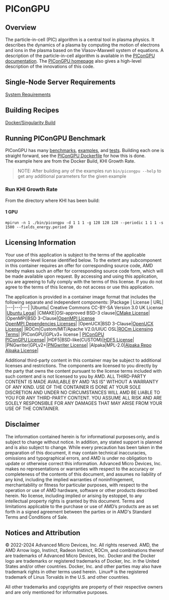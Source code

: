 # PIConGPU

## Overview
The particle-in-cell (PIC) algorithm is a central tool in plasma physics. It describes the dynamics of a plasma by computing the motion of electrons and ions in the plasma based on the Vlasov-Maxwell system of equations.
A description of the particle-in-cell algorithm is available in the [PIConGPU documentation](https://picongpu.readthedocs.io/en/latest/models/pic.html).
The [PIConGPU homepage](http://picongpu.hzdr.de/) also gives a high-level description of the innovations of this code.

## Single-Node Server Requirements
[System Requirements](/README.md#single-node-server-requirements) 

## Building Recipes
[Docker/Singularity Build](/picongpu/docker/)

## Running PIConGPU Benchmark
PIConGPU has many [benchmarks](https://github.com/ComputationalRadiationPhysics/picongpu/tree/dev/share/picongpu/benchmarks), [examples](https://github.com/ComputationalRadiationPhysics/picongpu/tree/dev/share/picongpu/examples), and [tests](https://github.com/ComputationalRadiationPhysics/picongpu/tree/dev/share/picongpu/tests).
Building each one is straight forward, see the [PIConGPU Dockerfile](/picongpu/docker/Dockerfile) for how this is done.  
The example here are from the Docker Build, KHI Growth Rate. 
>NOTE: After building any of the examples run `bin/picongpu --help` to get any additional parameters for the given example 

### Run KHI Growth Rate
From the directory where KHI has been build:

#### 1 GPU
```
mpirun -n 1 ./bin/picongpu -d 1 1 1 -g 128 128 128 --periodic 1 1 1 -s 1500 --fields_energy.period 20
```




## Licensing Information 
Your use of this application is subject to the terms of the applicable component-level license identified below. To the extent any subcomponent in this container requires an offer for corresponding source code, AMD hereby makes such an offer for corresponding source code form, which will be made available upon request. By accessing and using this application, you are agreeing to fully comply with the terms of this license. If you do not agree to the terms of this license, do not access or use this application. 

The application is provided in a container image format that includes the following separate and independent components:
|Package | License | URL|
|---|---|---|
|Ubuntu| Creative Commons CC-BY-SA Version 3.0 UK License |[Ubuntu Legal](https://ubuntu.com/legal)|
|CMAKE|OSI-approved BSD-3 clause|[CMake License](https://cmake.org/licensing/)|
|OpenMPI|BSD 3-Clause|[OpenMPI License](https://www-lb.open-mpi.org/community/license.php)<br /> [OpenMPI Dependencies Licenses](https://docs.open-mpi.org/en/v5.0.x/license/index.html)|
|OpenUCX|BSD 3-Clause|[OpenUCX License](https://openucx.org/license/)|
|ROCm|Custom/MIT/Apache V2.0/UIUC OSL|[ROCm Licensing Terms](https://rocm.docs.amd.com/en/latest/release/licensing.html)|
|PIConGPU|GPLv3+ license | [PIConGPU](http://picongpu.hzdr.de/) <br/> [PIConGPU License](https://github.com/ComputationalRadiationPhysics/picongpu/blob/master/LICENSE.md)|
|HDF5|BSD-like(CUSTOM)|[HDF5 License](https://github.com/HDFGroup/hdf5/blob/develop/COPYING)|
|PNGwriter|GPLv2+|[PNGwriter License](https://github.com/pngwriter/pngwriter/)|
|Alpaka|MPL-2.0|[Alpaka Repo](https://github.com/alpaka-group/alpaka)<br/>[Alpaka License](https://github.com/alpaka-group/alpaka?tab=MPL-2.0-1-ov-file#readme)|


Additional third-party content in this container may be subject to additional licenses and restrictions. The components are licensed to you directly by the party that owns the content pursuant to the license terms included with such content and is not licensed to you by AMD. ALL THIRD-PARTY CONTENT IS MADE AVAILABLE BY AMD “AS IS” WITHOUT A WARRANTY OF ANY KIND. USE OF THE CONTAINER IS DONE AT YOUR SOLE DISCRETION AND UNDER NO CIRCUMSTANCES WILL AMD BE LIABLE TO YOU FOR ANY THIRD-PARTY CONTENT. YOU ASSUME ALL RISK AND ARE SOLELY RESPONSIBLE FOR ANY DAMAGES THAT MAY ARISE FROM YOUR USE OF THE CONTAINER. 

## Disclaimer  
The information contained herein is for informational purposes only, and is subject to change without notice. In addition, any stated support is planned and is also subject to change. While every precaution has been taken in the preparation of this document, it may contain technical inaccuracies, omissions and typographical errors, and AMD is under no obligation to update or otherwise correct this information. Advanced Micro Devices, Inc. makes no representations or warranties with respect to the accuracy or completeness of the contents of this document, and assumes no liability of any kind, including the implied warranties of noninfringement, merchantability or fitness for particular purposes, with respect to the operation or use of AMD hardware, software or other products described herein. No license, including implied or arising by estoppel, to any intellectual property rights is granted by this document. Terms and limitations applicable to the purchase or use of AMD’s products are as set forth in a signed agreement between the parties or in AMD's Standard Terms and Conditions of Sale.   

## Notices and Attribution  
© 2022-2024 Advanced Micro Devices, Inc. All rights reserved. AMD, the AMD Arrow logo, Instinct, Radeon Instinct, ROCm, and combinations thereof are trademarks of Advanced Micro Devices, Inc.  
Docker and the Docker logo are trademarks or registered trademarks of Docker, Inc. in the United States and/or other countries. Docker, Inc. and other parties may also have trademark rights in other terms used herein.  Linux® is the registered trademark of Linus Torvalds in the U.S. and other countries.    

All other trademarks and copyrights are property of their respective owners and are only mentioned for informative purposes.   
